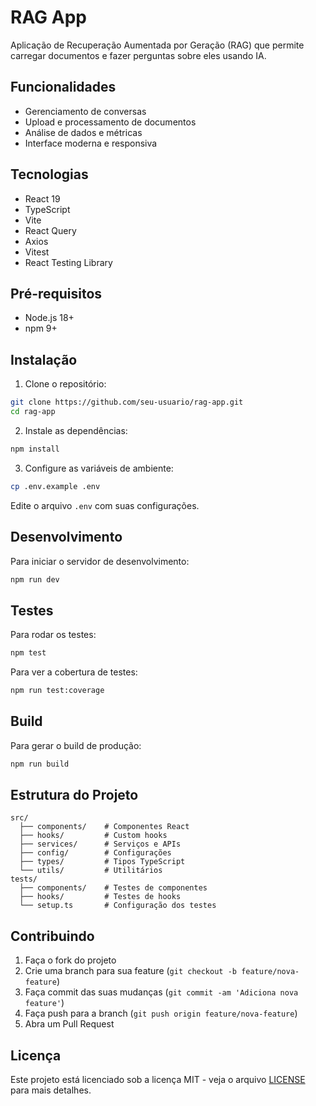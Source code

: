 # RAG App

Aplicação de Recuperação Aumentada por Geração (RAG) que permite carregar documentos e fazer perguntas sobre eles usando IA.

## Funcionalidades

- Gerenciamento de conversas
- Upload e processamento de documentos
- Análise de dados e métricas
- Interface moderna e responsiva

## Tecnologias

- React 19
- TypeScript
- Vite
- React Query
- Axios
- Vitest
- React Testing Library

## Pré-requisitos

- Node.js 18+
- npm 9+

## Instalação

1. Clone o repositório:
```bash
git clone https://github.com/seu-usuario/rag-app.git
cd rag-app
```

2. Instale as dependências:
```bash
npm install
```

3. Configure as variáveis de ambiente:
```bash
cp .env.example .env
```
Edite o arquivo `.env` com suas configurações.

## Desenvolvimento

Para iniciar o servidor de desenvolvimento:

```bash
npm run dev
```

## Testes

Para rodar os testes:

```bash
npm test
```

Para ver a cobertura de testes:

```bash
npm run test:coverage
```

## Build

Para gerar o build de produção:

```bash
npm run build
```

## Estrutura do Projeto

```
src/
  ├── components/    # Componentes React
  ├── hooks/         # Custom hooks
  ├── services/      # Serviços e APIs
  ├── config/        # Configurações
  ├── types/         # Tipos TypeScript
  └── utils/         # Utilitários
tests/
  ├── components/    # Testes de componentes
  ├── hooks/         # Testes de hooks
  └── setup.ts       # Configuração dos testes
```

## Contribuindo

1. Faça o fork do projeto
2. Crie uma branch para sua feature (`git checkout -b feature/nova-feature`)
3. Faça commit das suas mudanças (`git commit -am 'Adiciona nova feature'`)
4. Faça push para a branch (`git push origin feature/nova-feature`)
5. Abra um Pull Request

## Licença

Este projeto está licenciado sob a licença MIT - veja o arquivo [LICENSE](LICENSE) para mais detalhes. 